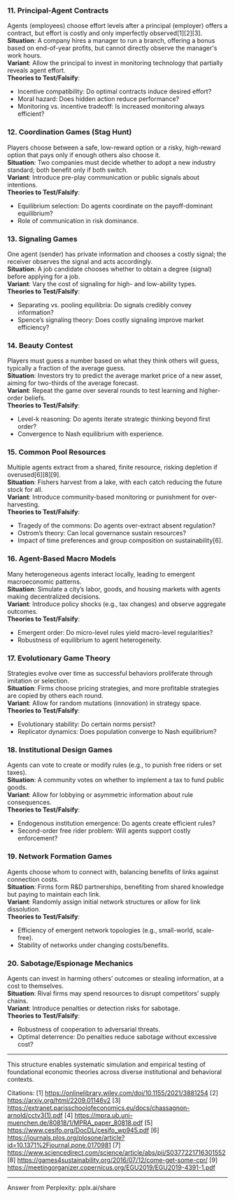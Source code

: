 ### 11. **Principal-Agent Contracts**  
Agents (employees) choose effort levels after a principal (employer) offers a contract, but effort is costly and only imperfectly observed[1][2][3].  
**Situation**: A company hires a manager to run a branch, offering a bonus based on end-of-year profits, but cannot directly observe the manager's work hours.  
**Variant**: Allow the principal to invest in monitoring technology that partially reveals agent effort.  
**Theories to Test/Falsify**:  
- Incentive compatibility: Do optimal contracts induce desired effort?  
- Moral hazard: Does hidden action reduce performance?  
- Monitoring vs. incentive tradeoff: Is increased monitoring always efficient?  

### 12. **Coordination Games (Stag Hunt)**  
Players choose between a safe, low-reward option or a risky, high-reward option that pays only if enough others also choose it.  
**Situation**: Two companies must decide whether to adopt a new industry standard; both benefit only if both switch.  
**Variant**: Introduce pre-play communication or public signals about intentions.  
**Theories to Test/Falsify**:  
- Equilibrium selection: Do agents coordinate on the payoff-dominant equilibrium?  
- Role of communication in risk dominance.  

### 13. **Signaling Games**  
One agent (sender) has private information and chooses a costly signal; the receiver observes the signal and acts accordingly.  
**Situation**: A job candidate chooses whether to obtain a degree (signal) before applying for a job.  
**Variant**: Vary the cost of signaling for high- and low-ability types.  
**Theories to Test/Falsify**:  
- Separating vs. pooling equilibria: Do signals credibly convey information?  
- Spence’s signaling theory: Does costly signaling improve market efficiency?  

### 14. **Beauty Contest**  
Players must guess a number based on what they think others will guess, typically a fraction of the average guess.  
**Situation**: Investors try to predict the average market price of a new asset, aiming for two-thirds of the average forecast.  
**Variant**: Repeat the game over several rounds to test learning and higher-order beliefs.  
**Theories to Test/Falsify**:  
- Level-k reasoning: Do agents iterate strategic thinking beyond first order?  
- Convergence to Nash equilibrium with experience.  

### 15. **Common Pool Resources**  
Multiple agents extract from a shared, finite resource, risking depletion if overused[6][8][9].  
**Situation**: Fishers harvest from a lake, with each catch reducing the future stock for all.  
**Variant**: Introduce community-based monitoring or punishment for over-harvesting.  
**Theories to Test/Falsify**:  
- Tragedy of the commons: Do agents over-extract absent regulation?  
- Ostrom’s theory: Can local governance sustain resources?  
- Impact of time preferences and group composition on sustainability[6].  

### 16. **Agent-Based Macro Models**  
Many heterogeneous agents interact locally, leading to emergent macroeconomic patterns.  
**Situation**: Simulate a city’s labor, goods, and housing markets with agents making decentralized decisions.  
**Variant**: Introduce policy shocks (e.g., tax changes) and observe aggregate outcomes.  
**Theories to Test/Falsify**:  
- Emergent order: Do micro-level rules yield macro-level regularities?  
- Robustness of equilibrium to agent heterogeneity.  

### 17. **Evolutionary Game Theory**  
Strategies evolve over time as successful behaviors proliferate through imitation or selection.  
**Situation**: Firms choose pricing strategies, and more profitable strategies are copied by others each round.  
**Variant**: Allow for random mutations (innovation) in strategy space.  
**Theories to Test/Falsify**:  
- Evolutionary stability: Do certain norms persist?  
- Replicator dynamics: Does population converge to Nash equilibrium?  

### 18. **Institutional Design Games**  
Agents can vote to create or modify rules (e.g., to punish free riders or set taxes).  
**Situation**: A community votes on whether to implement a tax to fund public goods.  
**Variant**: Allow for lobbying or asymmetric information about rule consequences.  
**Theories to Test/Falsify**:  
- Endogenous institution emergence: Do agents create efficient rules?  
- Second-order free rider problem: Will agents support costly enforcement?  

### 19. **Network Formation Games**  
Agents choose whom to connect with, balancing benefits of links against connection costs.  
**Situation**: Firms form R&D partnerships, benefiting from shared knowledge but paying to maintain each link.  
**Variant**: Randomly assign initial network structures or allow for link dissolution.  
**Theories to Test/Falsify**:  
- Efficiency of emergent network topologies (e.g., small-world, scale-free).  
- Stability of networks under changing costs/benefits.  

### 20. **Sabotage/Espionage Mechanics**  
Agents can invest in harming others’ outcomes or stealing information, at a cost to themselves.  
**Situation**: Rival firms may spend resources to disrupt competitors’ supply chains.  
**Variant**: Introduce penalties or detection risks for sabotage.  
**Theories to Test/Falsify**:  
- Robustness of cooperation to adversarial threats.  
- Optimal deterrence: Do penalties reduce sabotage without excessive cost?  

---

This structure enables systematic simulation and empirical testing of foundational economic theories across diverse institutional and behavioral contexts.

Citations:
[1] https://onlinelibrary.wiley.com/doi/10.1155/2021/3881254
[2] https://arxiv.org/html/2209.01146v2
[3] https://extranet.parisschoolofeconomics.eu/docs/chassagnon-arnold/cctv3(1).pdf
[4] https://mpra.ub.uni-muenchen.de/80818/1/MPRA_paper_80818.pdf
[5] https://www.cesifo.org/DocDL/cesifo_wp945.pdf
[6] https://journals.plos.org/plosone/article?id=10.1371%2Fjournal.pone.0170981
[7] https://www.sciencedirect.com/science/article/abs/pii/S0377221716301552
[8] https://games4sustainability.org/2016/07/12/come-get-some-cpr/
[9] https://meetingorganizer.copernicus.org/EGU2019/EGU2019-4391-1.pdf

---
Answer from Perplexity: pplx.ai/share